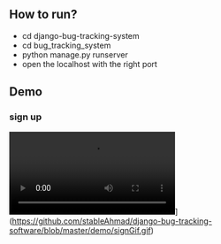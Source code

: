 
## How to run?
- cd django-bug-tracking-system
- cd bug_tracking_system
- python manage.py runserver
- open the localhost with the right port


## Demo


### sign up

![]([demo/vid.mp4)](https://github.com/stableAhmad/django-bug-tracking-software/blob/master/demo/signGif.gif)



